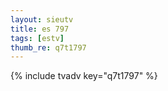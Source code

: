 ```yaml
--- 
layout: sieutv
title: es 797
tags: [estv]
thumb_re: q7t1797
---
```

{% include tvadv key="q7t1797" %} 
